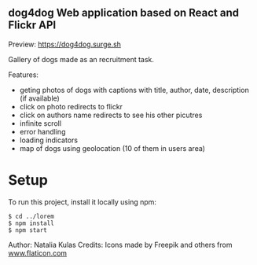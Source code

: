 ## dog4dog Web application based on React and Flickr API

Preview: https://dog4dog.surge.sh

Gallery of dogs made as an recruitment task.

Features:
- geting photos of dogs with captions with title, author, date, description (if available)
- click on photo redirects to flickr
- click on authors name redirects to see his other picutres
- infinite scroll
- error handling
- loading indicators
- map of dogs using geolocation (10 of them in users area)


# Setup
To run this project, install it locally using npm:

```
$ cd ../lorem
$ npm install
$ npm start
```

Author: Natalia Kulas
Credits: Icons made by Freepik and others from www.flaticon.com

